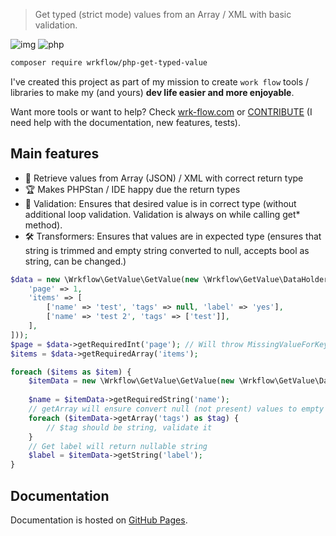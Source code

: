 > Get typed (strict mode) values from an Array / XML with basic validation.

![img](https://img.shields.io/badge/PHPStan-8-blue)
![php](https://img.shields.io/badge/PHP-8.1-B0B3D6)

```bash
composer require wrkflow/php-get-typed-value
```

I've created this project as part of my mission to create `work flow` tools / libraries to make my (and yours) **dev
life easier and more enjoyable**.

Want more tools or want to help? Check [wrk-flow.com](https://wrk-flow.com) or [CONTRIBUTE](CONTRIBUTION.md) (I need
help with the documentation, new features, tests).

## Main features

- 🚀 Retrieve values from Array (JSON) / XML with correct return type
- 🏆 Makes PHPStan / IDE happy due the return types
- 🤹‍ Validation: Ensures that desired value is in correct type (without additional loop validation. Validation is always on
  while calling get* method).
- 🛠 Transformers: Ensures that values are in expected type (ensures that string is trimmed and empty string converted to
  null, accepts bool as string, can be changed.)

```php
$data = new \Wrkflow\GetValue\GetValue(new \Wrkflow\GetValue\DataHolders\ArrayData([
    'page' => 1, 
    'items' => [
        ['name' => 'test', 'tags' => null, 'label' => 'yes'],
        ['name' => 'test 2', 'tags' => ['test']],
    ],
]));
$page = $data->getRequiredInt('page'); // Will throw MissingValueForKeyException if the `page` is not present
$items = $data->getRequiredArray('items');

foreach ($items as $item) {
    $itemData = new \Wrkflow\GetValue\GetValue(new \Wrkflow\GetValue\DataHolders\ArrayData($item));
    
    $name = $itemData->getRequiredString('name');
    // getArray will ensure convert null (not present) values to empty array
    foreach ($itemData->getArray('tags') as $tag) {
        // $tag should be string, validate it
    }
    // Get label will return nullable string
    $label = $itemData->getString('label');
}
```

## Documentation

Documentation is hosted on [GitHub Pages](https://php-get-typed-value.wrk-flow.com).
